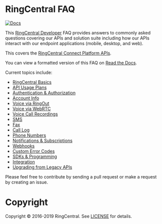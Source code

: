 RingCentral FAQ
===============

[![Docs][docs-readthedocs-svg]][docs-readthedocs-link]

This [RingCentral Developer](https://developers.ringcentral.com) FAQ provides answers to commonly asked questions covering our APIs and solution suite including how our APIs interact with our endpoint applications (mobile, desktop, and web).

This covers the [RingCentral Connect Platform APIs](https://developers.ringcentral.com).

You can view a formatted version of this FAQ on [Read the Docs](http://ringcentral-faq.readthedocs.org/).

Current topics include:

* [RingCentral Basics](docs/basics.md)
* [API Usage Plans](docs/api_usage_plan.md)
* [Authentication & Authorization](docs/oauth.md)
* [Account Info](docs/account.md)
* [Voice via RingOut](docs/voice_ringout.md)
* [Voice via WebRTC](docs/voice_webrtc.md)
* [Voice Call Recordings](docs/voice_recording.md)
* [SMS](docs/sms.md)
* [Fax](docs/fax.md)
* [Call Log](docs/call_log.md)
* [Phone Numbers](docs/phone_numbers.md)
* [Notifications & Subscriptions](docs/notifications_subscriptions.md)
* [Webhooks](docs/webhooks.md)
* [Custom Error Codes](docs/errors.md)
* [SDKs & Programming](docs/sdks_programming.md)
* [Integration](docs/integration.md)
* [Upgrading from Legacy APIs](docs/legacy_ringout_faxout_apis.md)

Please feel free to contribute by sending a pull request or make a request by creating an issue.

# Copyright

Copyright &copy; 2016-2019 RingCentral. See [LICENSE][] for details.

 [docs-readthedocs-svg]: https://img.shields.io/badge/docs-readthedocs-blue.svg
 [docs-readthedocs-link]: http://ringcentral-faq.readthedocs.org/
 [license]: LICENSE.md
